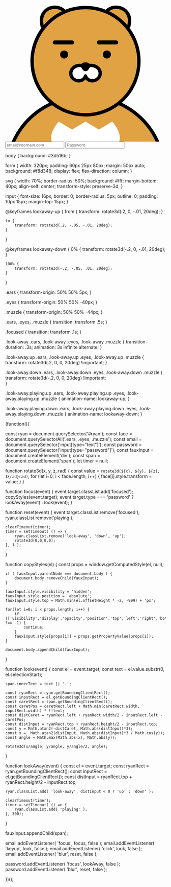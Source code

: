 <!doctype html>
<html>
<head>
    <meta charset="utf-8">
    <title>Ryan Login</title>
    <link rel="stylesheet" href="style.css">
</head>
<body>
    <form>
        <svg id="ryan" viewBox="0 0 120 120" xmlns="http://www.w3.org/2000/svg">
            <path d="M0,150 C0,65 120,65 120,150" fill="#e0a243" stroke="#000" stroke-width="2.5" />
            <g class="ears">
                <path d="M46,32 L46,30 C46,16 26,16 26,30 L26,32" fill="#e0a243" stroke="#000" stroke-width="2.5" stroke-linecap="round" transform="rotate(-10,38,24)" />
                <path d="M74,32 L74,30 C74,16 94,16 94,30 L94,32" fill="#e0a243" stroke="#000" stroke-width="2.5" stroke-linecap="round" transform="rotate(10,82,24)" />
            </g>
            <circle cx="60" cy="60" r="40" fill="#e0a243" stroke="#000" stroke-width="2.5" />
            <g class="eyes">
                <!-- left eye and eyebrow-->
                <line x1="37" x2="50" y1="46" y2="46" stroke="#000" stroke-width="3" stroke-linecap="round" />
                <circle cx="44" cy="55" r="3" fill="#000" />
                <!-- right eye and eyebrow -->
                <line x1="70" x2="83" y1="46" y2="46" stroke="#000" stroke-width="3" stroke-linecap="round" />
                <circle cx="76" cy="55" r="3" fill="#000" />
            </g>
            <g class="muzzle">
                <path d="M60,66 C58.5,61 49,63 49,69 C49,75 58,77 60,71 M60,66 C61.5,61 71,63 71,69 C71,75 62,77 60,71" fill="#fff" />
                <path d="M60,66 C58.5,61 49,63 49,69 C49,75 58,77 60,71 M60,66 C61.5,61 71,63 71,69 C71,75 62,77 60,71" fill="#fff" stroke="#000" stroke-width="2.5" stroke-linejoin="round" stroke-linecap="round" />
                <polygon points="59,63.5,60,63.4,61,63.5,60,65" fill="#000" stroke="#000" stroke-width="5" stroke-linejoin="round" />
            </g>
            <path d="M40,105 C10,140 110,140 80,105 L80,105 L70,111 L60,105 L50,111 L40,105" fill="#fff" />
        </svg>
        <input type="text" placeholder="email@domain.com">
        <input type="password" placeholder="Password">
    </form>
    <script src="script.js"></script>
</body>
</html>

body {
background: #3d516b;
}

form {
width: 320px;
padding: 60px 25px 80px;
margin: 50px auto;
background: #f8d348;
display: flex;
flex-direction: column;
}

svg {
width: 70%;
border-radius: 50%;
background: #fff;
margin-bottom: 40px;
align-self: center;
transform-style: preserve-3d;
}

input {
font-size: 16px;
border: 0;
border-radius: 5px;
outline: 0;
padding: 10px 15px;
margin-top: 15px;
}

@keyframes lookaway-up {
from {
transform: rotate3d(.2, 0, -.01, 20deg);
}

    to {
        transform: rotate3d(.2, -.05, -.01, 20deg);
    }

}

@keyframes lookaway-down {
0% {
transform: rotate3d(-.2, 0, -.01, 20deg);
}

    100% {
        transform: rotate3d(-.2, -.05, .01, 20deg);
    }

}

.ears {
transform-origin: 50% 50% 5px;
}

.eyes {
transform-origin: 50% 50% -40px;
}

.muzzle {
transform-origin: 50% 50% -44px;
}

.ears, .eyes, .muzzle {
transition: transform .5s;
}

.focused {
transition: transform .1s;
}

.look-away .ears,
.look-away .eyes,
.look-away .muzzle {
transition-duration: .3s;
animation: 3s infinite alternate;
}

.look-away.up .ears,
.look-away.up .eyes,
.look-away.up .muzzle {
transform: rotate3d(.2, 0, 0, 20deg) !important;
}

.look-away.down .ears,
.look-away.down .eyes,
.look-away.down .muzzle {
transform: rotate3d(-.2, 0, 0, 20deg) !important;  
}

.look-away.playing.up .ears,
.look-away.playing.up .eyes,
.look-away.playing.up .muzzle {
animation-name: lookaway-up;
}

.look-away.playing.down .ears,
.look-away.playing.down .eyes,
.look-away.playing.down .muzzle {
animation-name: lookaway-down;
}

(function(){

const ryan = document.querySelector('#ryan');
const face = document.querySelectorAll('.ears, .eyes, .muzzle');
const email = document.querySelector('input[type="text"]');
const password = document.querySelector('input[type="password"]');
const fauxInput = document.createElement('div');
const span = document.createElement('span');
let timer = null;

function rotate3d(x, y, z, rad) {
const value = `rotate3d(${x}, ${y}, ${z}, ${rad}rad)`;
for (let i=0; i < face.length; i++) {
face[i].style.transform = value;
}
}

function focus(event) {
event.target.classList.add('focused');
copyStyles(event.target);
event.target.type === 'password' ? lookAway(event) : look(event);
}

function reset(event) {
event.target.classList.remove('focused');
ryan.classList.remove('playing');

    clearTimeout(timer);
    timer = setTimeout( () => {
        ryan.classList.remove('look-away', 'down', 'up');
        rotate3d(0,0,0,0);
    }, 1 );

}

function copyStyles(el) {
const props = window.getComputedStyle(el, null);

    if ( fauxInput.parentNode === document.body ) {
        document.body.removeChild(fauxInput);
    }

    fauxInput.style.visibility = 'hidden';
    fauxInput.style.position = 'absolute';
    fauxInput.style.top = Math.min(el.offsetHeight * -2, -999) + 'px';

    for(let i=0; i < props.length; i++) {
        if (['visibility','display','opacity','position','top','left','right','bottom'].indexOf(props[i]) !== -1) {
            continue;
        }
        fauxInput.style[props[i]] = props.getPropertyValue(props[i]);
    }

    document.body.appendChild(fauxInput);

}

function look(event) {
const el = event.target;
const text = el.value.substr(0, el.selectionStart);

    span.innerText = text || '.';

    const ryanRect = ryan.getBoundingClientRect();
    const inputRect = el.getBoundingClientRect();
    const caretRect = span.getBoundingClientRect();
    const caretPos = caretRect.left + Math.min(caretRect.width, inputRect.width) * !!text;
    const distCaret = ryanRect.left + ryanRect.width/2 - inputRect.left - caretPos;
    const distInput = ryanRect.top + ryanRect.height/2 - inputRect.top;
    const y = Math.atan2(-distCaret, Math.abs(distInput)*3);
    const x =  Math.atan2(distInput, Math.abs(distInput)*3 / Math.cos(y));
    const angle = Math.max(Math.abs(x), Math.abs(y));

    rotate3d(x/angle, y/angle, y/angle/2, angle);

}

function lookAway(event) {
const el = event.target;
const ryanRect = ryan.getBoundingClientRect();
const inputRect = el.getBoundingClientRect();
const distInput = ryanRect.top + ryanRect.height/2 - inputRect.top;

    ryan.classList.add( 'look-away', distInput < 0 ? 'up' : 'down' );

    clearTimeout(timer);
    timer = setTimeout( () => {
        ryan.classList.add( 'playing' );
    }, 300);

}

fauxInput.appendChild(span);

email.addEventListener( 'focus', focus, false );
email.addEventListener( 'keyup', look, false );
email.addEventListener( 'click', look, false );
email.addEventListener( 'blur', reset, false );

password.addEventListener( 'focus', lookAway, false );
password.addEventListener( 'blur', reset, false );

})();
